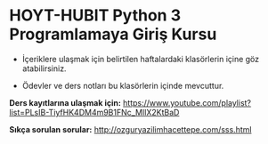 # HOYT-HUBIT Python 3 Programlamaya Giriş Kursu
- İçeriklere ulaşmak için belirtilen haftalardaki klasörlerin içine göz atabilirsiniz.

- Ödevler ve ders notları bu klasörlerin içinde mevcuttur.


**Ders kayıtlarına ulaşmak için:** https://www.youtube.com/playlist?list=PLsIB-TiyfHK4DM4m9B1FNc_MIlX2KtBaD

**Sıkça sorulan sorular:** http://ozguryazilimhacettepe.com/sss.html

